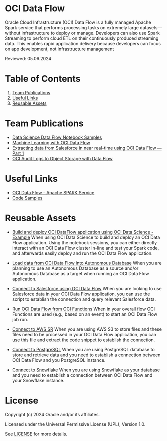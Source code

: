 # OCI Data Flow
Oracle Cloud Infrastructure (OCI) Data Flow is a fully managed Apache Spark service that performs processing tasks on extremely large datasets—without infrastructure to deploy or manage. Developers can also use Spark Streaming to perform cloud ETL on their continuously produced streaming data. This enables rapid application delivery because developers can focus on app development, not infrastructure management

Reviewed: 05.06.2024

# Table of Contents

1. [Team Publications](#team-publications) 
2. [Useful Links](#useful-links)
3. [Reusable Assets](#reusable-assets)

# Team Publications

- [Data Science Data Flow Notebook Samples](https://github.com/oracle-samples/oci-data-science-ai-samples/tree/main/notebook_examples)
- [Machine Learning with OCI Data Flow](https://www.youtube.com/watch?v=A6uVbK7wQb4)  
- [Extracting data from Salesforce in near real-time using OCI Data Flow — Part 1](https://medium.com/@eloi-lopes29/extracting-data-from-salesforce-in-near-real-time-using-oci-data-flow-part-1-f096886b9fcd)
- [OCI Audit Logs to Object Storage with Data Flow](https://blogs.oracle.com/cloud-infrastructure/post/behind-the-scenes-shrinking-log-analysis)

# Useful Links

- [OCI Data Flow - Apache SPARK Service](https://www.oracle.com/big-data/data-flow/)
- [Code Samples](https://github.com/oracle-samples/oracle-dataflow-samples)

# Reusable Assets

- [Build and deploy OCI DataFlow application using OCI Data Science - Example](https://github.com/oracle-devrel/technology-engineering/tree/main/data-platform/open-source-data-platforms/oci-data-flow/code-examples/build-and-deploy-app-from-oci-ds)
When using OCI Data Science to build and deploy an OCI Data Flow application. Using the notebook sessions, you can either directly interact with an OCI Data Flow cluster in-line and test your Spark code, and afterwards easily deploy and run the OCI Data Flow application.

- [Load data from OCI Data Flow into Autonomous Database](https://github.com/oracle-devrel/technology-engineering/tree/main/data-platform/open-source-data-platforms/oci-data-flow/code-examples/load-data-to-adw)
When you are planning to use an Autonomous Database as a source and/or Autonomous Database as a target when running an OCI Data Flow application.

- [Connect to Salesforce using OCI Data Flow](https://github.com/oracle-devrel/technology-engineering/tree/main/data-platform/open-source-data-platforms/oci-data-flow/code-examples/connect-to-salesforce)
When you are looking to use Salesforce data in your OCI Data Flow application, you can use the script to establish the connection and query relevant Salesforce data.

- [Run OCI Data Flow from OCI Functions](https://github.com/oracle-devrel/technology-engineering/tree/main/data-platform/open-source-data-platforms/oci-data-flow/code-examples/run-from-functions)
When in your overall flow OCI Functions are used (e.g., based on an event) to start an OCI Data Flow job run.

- [Connect to AWS SR](https://github.com/oracle-devrel/technology-engineering/tree/main/data-platform/open-source-data-platforms/oci-data-flow/code-examples/connect-to-AWS-S3)
When you are using AWS S3 to store files and these files need to be processed in your OCI Data Flow application, you can use this file and extract the code snippet to establish the connection.

- [Connect to PostgreSQL](https://github.com/oracle-devrel/technology-engineering/tree/main/data-platform/open-source-data-platforms/oci-data-flow/code-examples/connect-to-postgresql)
When you are using PostgreSQL database to store and retrieve data and you need to establish a connection between OCI Data Flow and you PostgreSQL instance.

- [Connect to Snowflake](https://github.com/oracle-devrel/technology-engineering/tree/main/data-platform/open-source-data-platforms/oci-data-flow/code-examples/connect-to-Snowflake)
When you are using Snowflake as your database and you need to establish a connection between OCI Data Flow and your Snowflake instance.

                                                     
# License

Copyright (c) 2024 Oracle and/or its affiliates.

Licensed under the Universal Permissive License (UPL), Version 1.0.

See [LICENSE](https://github.com/oracle-devrel/technology-engineering/blob/main/LICENSE) for more details.
